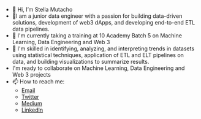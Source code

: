 - 👋 Hi, I’m Stella Mutacho 
- 👀I am a junior data engineer with a passion for building data-driven solutions, development of web3 dApps, and developing end-to-end ETL data pipelines.
- 🌱 I'm currently taking a training at 10 Academy Batch 5 on Machine Learning, Data Engineering and Web 3 
- 💞️ I'm skilled in identifying, analyzing, and interpreting trends in datasets using statistical techniques, application of ETL and ELT pipelines on data, and building visualizations to summarize results. 
- I'm ready to collaborate on Machine Learning, Data Engineering and Web 3 projects
- 📫 How to reach me: 
            <ul>
            <li><a href="mailto:stellamutacho@gmail.com">Email</a></li>
            <li><a href="https://twitter.com/MutachoStella?t=lOo3oGCC96FfsyPT8s2XUA&s=08">Twitter</a></li>
            <li><a href="https://medium.com/@stellamutacho">Medium</a></li>
            <li><a href="www.linkedin.com/in/stella-mutacho-36479b1b3">LinkedIn</a></li>


<!---
Stella-Mutacho/Stella-Muutacho is a ✨ special ✨ repository because its `README.md` (this file) appears on your GitHub profile.
You can click the Preview link to take a look at your changes.
--->
